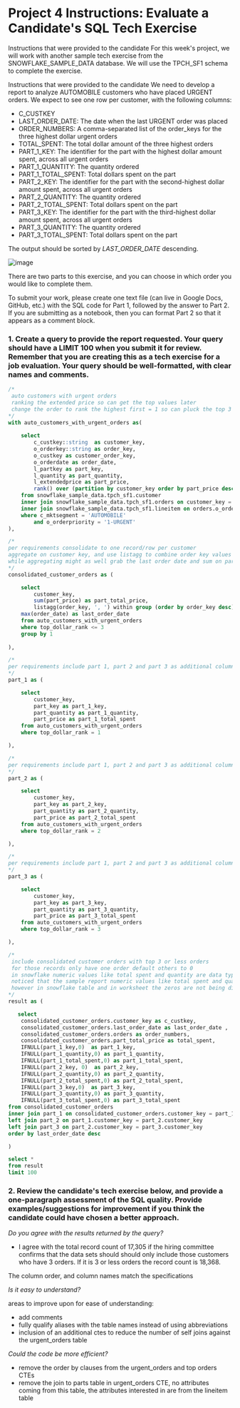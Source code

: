 # Project 4 Instructions: Evaluate a Candidate's SQL Tech Exercise
Instructions that were provided to the candidate
For this week's project, we will work with another sample tech exercise from the SNOWFLAKE_SAMPLE_DATA database. We will use the TPCH_SF1 schema to complete the exercise.

Instructions that were provided to the candidate
We need to develop a report to analyze AUTOMOBILE customers who have placed URGENT orders. We expect to see one row per customer, with the following columns:

* C_CUSTKEY
* LAST_ORDER_DATE: The date when the last URGENT order was placed
* ORDER_NUMBERS: A comma-separated list of the order_keys for the three highest dollar urgent orders
* TOTAL_SPENT: The total dollar amount of the three highest orders
* PART_1_KEY: The identifier for the part with the highest dollar amount spent, across all urgent orders 
* PART_1_QUANTITY: The quantity ordered
* PART_1_TOTAL_SPENT: Total dollars spent on the part 
* PART_2_KEY: The identifier for the part with the second-highest dollar amount spent, across all urgent orders  
* PART_2_QUANTITY: The quantity ordered
* PART_2_TOTAL_SPENT: Total dollars spent on the part 
* PART_3_KEY: The identifier for the part with the third-highest dollar amount spent, across all urgent orders 
* PART_3_QUANTITY: The quantity ordered
* PART_3_TOTAL_SPENT: Total dollars spent on the part 

The output should be sorted by *LAST_ORDER_DATE* descending.

![image](https://user-images.githubusercontent.com/8420258/221325864-028914d7-2c05-4314-a7a0-b3159eb06d4a.png)


There are two parts to this exercise, and you can choose in which order you would like to complete them.  

To submit your work, please create one text file (can live in Google Docs, GitHub, etc.) with the SQL code for Part 1, followed by the answer to Part 2. If you are submitting as a notebook, then you can format Part 2 so that it appears as a comment block.

### 1. Create a query to provide the report requested. Your query should have a LIMIT 100 when you submit it for review. Remember that you are creating this as a tech exercise for a job evaluation. Your query should be well-formatted, with clear names and comments.

``` sql
/*
 auto customers with urgent orders
 ranking the extended price so can get the top values later
 change the order to rank the highest first = 1 so can pluck the top 3
*/
with auto_customers_with_urgent_orders as(
	
    select 
        c_custkey::string  as customer_key,
        o_orderkey::string as order_key,  
        o_custkey as customer_order_key,
        o_orderdate as order_date,
        l_partkey as part_key,
        l_quantity as part_quantity,
        l_extendedprice as part_price,
        rank() over (partition by customer_key order by part_price desc) as top_dollar_rank
    from snowflake_sample_data.tpch_sf1.customer
    inner join snowflake_sample_data.tpch_sf1.orders on customer_key = customer_order_key
    inner join snowflake_sample_data.tpch_sf1.lineitem on orders.o_orderkey = lineitem.l_orderkey
    where c_mktsegment = 'AUTOMOBILE'
        and o_orderpriority = '1-URGENT'
),

/*
per requirements consolidate to one record/row per customer
aggregate on customer key, and use listagg to combine order key values into a comma seperated list
while aggregating might as well grab the last order date and sum on part price
*/
consolidated_customer_orders as (

	select 
    	customer_key,
        sum(part_price) as part_total_price,
        listagg(order_key, ', ') within group (order by order_key desc) as orders,
	max(order_date) as last_order_date
	from auto_customers_with_urgent_orders
    where top_dollar_rank <= 3
    group by 1
   	
),

/* 
per requirements include part 1, part 2 and part 3 as additional columns
*/
part_1 as (

    select 
        customer_key,
        part_key as part_1_key,
        part_quantity as part_1_quantity,
        part_price as part_1_total_spent
    from auto_customers_with_urgent_orders
    where top_dollar_rank = 1

),

/* 
per requirements include part 1, part 2 and part 3 as additional columns
*/
part_2 as (

    select 
        customer_key,
        part_key as part_2_key,
        part_quantity as part_2_quantity,
        part_price as part_2_total_spent
    from auto_customers_with_urgent_orders
    where top_dollar_rank = 2

),

/* 
per requirements include part 1, part 2 and part 3 as additional columns
*/
part_3 as (

    select 
        customer_key,
        part_key as part_3_key,
        part_quantity as part_3_quantity,
        part_price as part_3_total_spent
    from auto_customers_with_urgent_orders
    where top_dollar_rank = 3

),

/* 
 include consolidated customer orders with top 3 or less orders
 for those records only have one order default others to 0
 in snowflake numeric values like total spent and quantity are data types with two places after the decimal
 noticed that the sample report numeric values like total spent and quantity display both positions
 however in snowflake table and in worksheet the zeros are not being displayed 
*/
result as (

   select
    consolidated_customer_orders.customer_key as c_custkey,
    consolidated_customer_orders.last_order_date as last_order_date ,
    consolidated_customer_orders.orders as order_numbers,
    consolidated_customer_orders.part_total_price as total_spent,
    IFNULL(part_1_key,0)  as part_1_key,
    IFNULL(part_1_quantity,0) as part_1_quantity,
    IFNULL(part_1_total_spent,0) as part_1_total_spent,
    IFNULL(part_2_key, 0)  as part_2_key,
    IFNULL(part_2_quantity,0) as part_2_quantity,
    IFNULL(part_2_total_spent,0) as part_2_total_spent,
    IFNULL(part_3_key,0)  as part_3_key,
    IFNULL(part_3_quantity,0) as part_3_quantity,
    IFNULL(part_3_total_spent,0) as part_3_total_spent
from consolidated_customer_orders
inner join part_1 on consolidated_customer_orders.customer_key = part_1.customer_key 
left join part_2 on part_1.customer_key = part_2.customer_key
left join part_3 on part_2.customer_key = part_3.customer_key
order by last_order_date desc

)

select * 
from result
limit 100
```

### 2. Review the candidate's tech exercise below, and provide a one-paragraph assessment of the SQL quality. Provide examples/suggestions for improvement if you think the candidate could have chosen a better approach.

*Do you agree with the results returned by the query?*
* I agree with the total record count of 17,305 if the hiring committee confirms that the data sets should should only include those customers who have 3 orders. If it is 3 or less orders the record count is 18,368.

The column order, and column names match the specifications

*Is it easy to understand?*

areas to improve upon for ease of understanding:
* add comments
* fully qualify aliases with the table names instead of using abbreviations
* inclusion of an additional ctes to reduce the number of self joins against the urgent_orders table

*Could the code be more efficient?*
* remove the order by clauses from the urgent_orders and top orders CTEs
* remove the join to parts table in urgent_orders CTE, no attributes coming from this table, the attributes interested in are from the lineitem table
